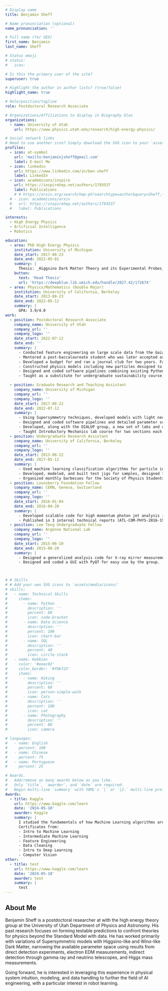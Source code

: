 ```yaml
---
# Display name
title: Benjamin Sheff

# Name pronunciation (optional)
name_pronunciation: ''

# Full name (for SEO)
first_name: Benjamin
last_name: Sheff

# Status emoji
# status:
#   icon: 

# Is this the primary user of the site?
superuser: true

# Highlight the author in author lists? (true/false)
highlight_name: true

# Role/position/tagline
role: Postdoctoral Research Associate

# Organizations/Affiliations to display in Biography blox
organizations:
  - name: University of Utah
    url: https://www.physics.utah.edu/research/high-energy-physics/

# Social network links
# Need to use another icon? Simply download the SVG icon to your `assets/media/icons/` folder.
profiles:
  - icon: at-symbol
    url: 'mailto:benjaminjsheff@gmail.com'
    label: E-mail Me
  - icon: linkedin
    url: https://www.linkedin.com/in/ben-sheff
    label: LinkedIn
  - icon: academicons/inspire
    url: https://inspirehep.net/authors/1793537
    label: Publications
    # # https://arxiv.org/search/hep-ph?searchtype=author&query=Sheff,+B
  # - icon: academicons/arxiv
  #   url: https://inspirehep.net/authors/1793537
  #   label: Publications

interests:
  - High Energy Physics
  - Artificial Intelligence
  - Robotics

education:
  - area: PhD High Energy Physics
    institution: University of Michigan
    date_start: 2017-08-23
    date_end: 2022-05-01
    summary: |
      Thesis: _Higgsino Dark Matter Theory and its Experimental Probes_. Supervised by [Prof James Wells](https://lsa.umich.edu/physics/people/faculty/jwells.html). 4 papers published, 3 in Physical Review D, gave 6 conference presentations and 1 invited talk.
    button:
      text: 'Read Thesis'
      url: 'https://deepblue.lib.umich.edu/handle/2027.42/172674'
  - area: Physics/Mathematics (Double Major)
    institution: University of California, Berkeley
    date_start: 2013-08-23
    date_end: 2022-05-12
    summary: |
      GPA: 3.9/4.0
work:
  - position: Postdoctoral Research Associate
    company_name: University of Utah
    company_url: ''
    company_logo: ''
    date_start: 2022-07-12
    date_end: ''
    summary: |
      - Conducted feature engineering on large scale data from the Gaia telescope, generated pairwise likelihoods for star gravitational binding for globular clusters and dwarf galaxies.
      - Mentored a post-baccalaureate student who was later accepted as a full graduate student for the University of Utah physics program. Our project focused on evaluating general Supersymmetric models of new physics with indirect detection tools such as MadHat.
      - Developed a budget for and ran a journal club for two years. Facilitated discussion to develop new ideas for projects and built research and presentation skills for junior researchers.
      - Constructed physics models including new particles designed to explain known anomalies. Built models with light neutralinos or particles with relatively small electric charge that explained the observed dark matter among other anomalies.
      - Designed and coded software pipelines combining existing Python, Mathematica, and Fortran packages along with my own script to conduct scans over orders of magnitude of particle masses in parameter space, comparing predictions to known experimental limits, such as neutrino detection, the Higgs boson mass, and direct detection experiments
      - Taught as a substitute for undergraduate sustainability course, covering fundamentals of energy in Newtonian and fluid mechanics, and in electrical systems.

  - position: Graduate Research and Teaching Assistant
    company_name: University of Michigan
    company_url: ''
    company_logo: ''
    date_start: 2017-08-22
    date_end: 2022-07-12
    summary: |
      - Using Supersymmetry techniques, developed models with light neutralinos that explained the observed dark matter abundance and the hierarchy problem.
      - Designed and coded software pipelines and detailed parameter scans using existing Python, Mathematica, and Fortran packages, along with my own scripts, to evaluate new physics models such as the above light neutralino models against experimental limits such as electron EDM measurements, direct and indirect detection, and limits on the Higgs boson mass.
      - Developed, along with the DIALUP group, a new set of labs and course plan for the introductory mechanics lab for engineers, encouraging a focus on developing useful coding and statistical skills.
      - Taught Introductory Mechanics lab course for two sections each semester for four semesters, and the Modern Physics lab course for two sections each of two semesters.
  - position: Undergraduate Research Assistant
    company_name: University of California, Berkeley
    company_url: ''
    company_logo: ''
    date_start: 2013-08-22
    date_end: 2017-05-12
    summary: |
      - Used machine learning classification algorithms for particle identification using the ROOT Toolkit for Multi-Variate Analysis on large scale CUORE data.
      - Developed, modeled, and built test jigs for samples, designed for use in a cryostat.
      - Organized monthly barbecues for the Society of Physics Students, arranging equipment, supplies, personnel, and financing.
  - position: Lounsberry Foundation Fellow
    company_name: CERN, Geneva, Switzerland
    company_url: ''
    company_logo: ''
    date_start: 2016-01-04
    date_end: 2016-04-20
    summary: |
      - Developed scalable code for high momentum photon jet analysis in C++ and ROOT, and integrated code into a general pipeline for large-scale ATLAS data analysis.
      - Published in 3 internal technical reports (ATL-COM-PHYS-2016-192, ATL-COM-PHYS-2016-216, ATL-COM-PHYS-2016-109)
  - position: Lee Teng Undergraduate Fellow
    company_name: Argonne National Lab
    company_url: ''
    company_logo: ''
    date_start: 2015-06-10
    date_end: 2015-08-20
    summary: |
      - Designed a generalized analysis code for X-ray mirror measurements with the Optics group
      - Designed and coded a GUI with PyQT for easy use by the group.



# # Skills
# # Add your own SVG icons to `assets/media/icons/`
# skills:
#   - name: Technical Skills
#     items:
#       - name: Python
#         description: ''
#         percent: 80
#         icon: code-bracket
#       - name: Data Science
#         description: ''
#         percent: 100
#         icon: chart-bar
#       - name: SQL
#         description: ''
#         percent: 40
#         icon: circle-stack
#   - name: Hobbies
#     color: '#eeac02'
#     color_border: '#f0bf23'
#     items:
#       - name: Hiking
#         description: ''
#         percent: 60
#         icon: person-simple-walk
#       - name: Cats
#         description: ''
#         percent: 100
#         icon: cat
#       - name: Photography
#         description: ''
#         percent: 80
#         icon: camera

# languages:
#   - name: English
#     percent: 100
#   - name: Chinese
#     percent: 75
#   - name: Portuguese
#     percent: 25

# Awards.
#   Add/remove as many awards below as you like.
#   Only `title`, `awarder`, and `date` are required.
#   Begin multi-line `summary` with YAML's `|` or `|2-` multi-line prefix and indent 2 spaces below.
Awards: 
  - title: Kaggle
    url: https://www.kaggle.com/learn
    date: '2024-05-10'
    awarder: Kaggle
    summary: |
      I studied the fundamentals of how Machine Learning algorithms are constructed and used, how feature engineering is done, and some techniques for building and applying deep learning algorithms. 
      Certificates from:
      - Intro to Machine Learning
      - Intermediate Machine Learning
      - Feature Engineering
      - Data Cleaning
      - Intro to Deep Learning
      - Computer Vision
other: 
  - title: test
    url: https://www.kaggle.com/learn
    date: '2024-05-10'
    awarder: test
    summary: |
      test
---
```


## About Me

Benjamin Sheff is a postdoctoral researcher at with the high energy theory group at the University of Utah Department of Physics and Astronomy. His past research focuses on forming testable predictions to confront theories for physics beyond the Standard Model with data. He has worked primarily with variations of Supersymmetric models with Higgsino-like and Wino-like Dark Matter, narrowing the available parameter space using results from direct detection experiments, electron EDM measurements, indirect detection through gamma ray and neutrino telescopes, and Higgs mass measurements.

Going forward, he is interested in leveraging this experience in physical system intuition, modeling, and data handling to further the field of AI engineering, with a particular interest in robot learning.
